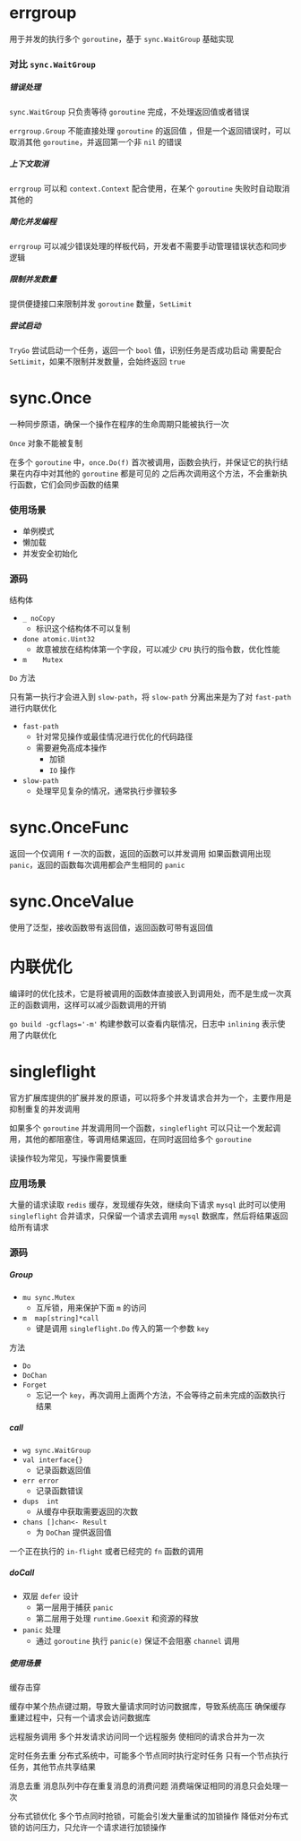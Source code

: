 # errgroup

用于并发的执行多个 `goroutine`，基于 `sync.WaitGroup` 基础实现

### 对比 `sync.WaitGroup`

##### 错误处理

`sync.WaitGroup` 只负责等待 `goroutine` 完成，不处理返回值或者错误

`errgroup.Group` 不能直接处理 `goroutine` 的返回值 ，但是一个返回错误时，可以取消其他 `goroutine`，并返回第一个非 `nil` 的错误

##### 上下文取消

`errgroup` 可以和 `context.Context` 配合使用，在某个 `goroutine` 失败时自动取消其他的

##### 简化并发编程

`errgroup` 可以减少错误处理的样板代码，开发者不需要手动管理错误状态和同步逻辑

##### 限制并发数量

提供便捷接口来限制并发 `goroutine` 数量，`SetLimit`

##### 尝试启动

`TryGo` 尝试启动一个任务，返回一个 `bool` 值，识别任务是否成功启动
需要配合 `SetLimit`，如果不限制并发数量，会始终返回 `true`

# sync.Once

一种同步原语，确保一个操作在程序的生命周期只能被执行一次

`Once` 对象不能被复制

在多个 `goroutine` 中，`once.Do(f)` 首次被调用，函数会执行，并保证它的执行结果在内存中对其他的 `goroutine` 都是可见的
之后再次调用这个方法，不会重新执行函数，它们会同步函数的结果

### 使用场景

- 单例模式
- 懒加载
- 并发安全初始化

### 源码

结构体

- `_ noCopy`
    - 标识这个结构体不可以复制
- `done atomic.Uint32`
    - 故意被放在结构体第一个字段，可以减少 `CPU` 执行的指令数，优化性能
- `m    Mutex`

`Do` 方法 

只有第一执行才会进入到 `slow-path`，将 `slow-path` 分离出来是为了对 `fast-path` 进行内联优化

- `fast-path`
    - 针对常见操作或最佳情况进行优化的代码路径
    - 需要避免高成本操作
        - 加锁
        - `IO` 操作
- `slow-path`
    - 处理罕见复杂的情况，通常执行步骤较多

# sync.OnceFunc

返回一个仅调用 `f` 一次的函数，返回的函数可以并发调用
如果函数调用出现 `panic`，返回的函数每次调用都会产生相同的 `panic`

# sync.OnceValue

使用了泛型，接收函数带有返回值，返回函数可带有返回值

# 内联优化

编译时的优化技术，它是将被调用的函数体直接嵌入到调用处，而不是生成一次真正的函数调用，这样可以减少函数调用的开销

`go build -gcflags='-m'` 构建参数可以查看内联情况，日志中 `inlining` 表示使用了内联优化



# singleflight

官方扩展库提供的扩展并发的原语，可以将多个并发请求合并为一个，主要作用是抑制重复的并发调用

如果多个 `goroutine` 并发调用同一个函数，`singleflight` 可以只让一个发起调用，其他的都阻塞住，等调用结果返回，在同时返回给多个 `goroutine`

读操作较为常见，写操作需要慎重

### 应用场景

大量的请求读取 `redis` 缓存，发现缓存失效，继续向下请求 `mysql`
此时可以使用 `singleflight` 合并请求，只保留一个请求去调用 `mysql` 数据库，然后将结果返回给所有请求

### 源码

##### Group

- `mu sync.Mutex`
  - 互斥锁，用来保护下面 `m` 的访问
- `m  map[string]*call`
  - 键是调用 `singleflight.Do` 传入的第一个参数 `key`

方法
- `Do`
- `DoChan`
- `Forget`
  - 忘记一个 `key`，再次调用上面两个方法，不会等待之前未完成的函数执行结果


##### call

- `wg sync.WaitGroup`
- `val interface{}`
  - 记录函数返回值
- `err error`
  - 记录函数错误
- `dups  int`
  - 从缓存中获取需要返回的次数
- `chans []chan<- Result`
  - 为 `DoChan` 提供返回值

一个正在执行的 `in-flight` 或者已经完的 `fn` 函数的调用

##### doCall

- 双层 `defer` 设计
  - 第一层用于捕获 `panic`
  - 第二层用于处理 `runtime.Goexit` 和资源的释放
- `panic` 处理
  - 通过 `goroutine` 执行 `panic(e)` 保证不会阻塞 `channel` 调用

##### 使用场景

缓存击穿

缓存中某个热点键过期，导致大量请求同时访问数据库，导致系统高压
确保缓存重建过程中，只有一个请求会访问数据库

远程服务调用
多个并发请求访问同一个远程服务
使相同的请求合并为一次

定时任务去重
分布式系统中，可能多个节点同时执行定时任务
只有一个节点执行任务，其他节点共享结果

消息去重
消息队列中存在重复消息的消费问题
消费端保证相同的消息只会处理一次

分布式锁优化
多个节点同时抢锁，可能会引发大量重试的加锁操作
降低对分布式锁的访问压力，只允许一个请求进行加锁操作

